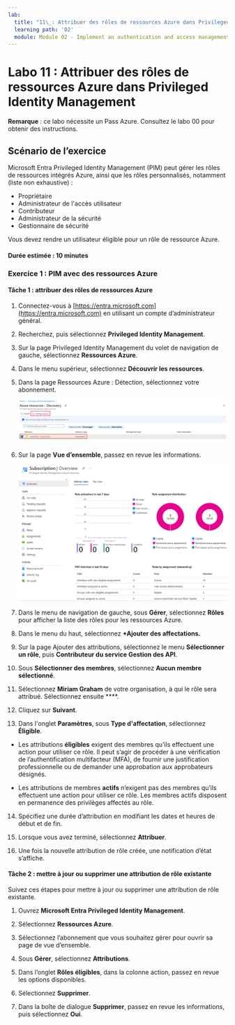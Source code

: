 ```yaml
---
lab:
  title: "11\_: Attribuer des rôles de ressources Azure dans Privileged Identity Management"
  learning path: '02'
  module: Module 02 - Implement an authentication and access management solution
---
```


# Labo 11 : Attribuer des rôles de ressources Azure dans Privileged Identity Management

**Remarque** : ce labo nécessite un Pass Azure. Consultez le labo 00 pour obtenir des instructions.

## Scénario de l’exercice

Microsoft Entra Privileged Identity Management (PIM) peut gérer les rôles de ressources intégrés Azure, ainsi que les rôles personnalisés, notamment (liste non exhaustive) :

- Propriétaire
- Administrateur de l'accès utilisateur
- Contributeur
- Administrateur de la sécurité
- Gestionnaire de sécurité

Vous devez rendre un utilisateur éligible pour un rôle de ressource Azure.


#### Durée estimée : 10 minutes

### Exercice 1 : PIM avec des ressources Azure

#### Tâche 1 : attribuer des rôles de ressources Azure

1. Connectez-vous à [https://entra.microsoft.com](https://entra.microsoft.com) en utilisant un compte d’administrateur général.

2. Recherchez, puis sélectionnez **Privileged Identity Management**.

3. Sur la page Privileged Identity Management du volet de navigation de gauche, sélectionnez **Ressources Azure**.

4. Dans le menu supérieur, sélectionnez **Découvrir les ressources**.

5. Dans la page Ressources Azure : Détection, sélectionnez votre abonnement.

   ![Image d’écran affichant la page de détection des ressources Azure avec l’abonnement et la ressource de gestion mis en surbrillance](./media/lp4-mod3-pim-azure-resource-management.png)

6. Sur la page **Vue d’ensemble**, passez en revue les informations.

   ![Image de l’écran affichant la ressource Azure récemment ajoutée](./media/lp4-mod3-pim-az-resource-overview.png)

7. Dans le menu de navigation de gauche, sous **Gérer**, sélectionnez **Rôles** pour afficher la liste des rôles pour les ressources Azure.

8. Dans le menu du haut, sélectionnez **+Ajouter des affectations.**

9. Sur la page Ajouter des attributions, sélectionnez le menu **Sélectionner un rôle**, puis **Contributeur du service Gestion des API**.

10. Sous **Sélectionner des membres**, sélectionnez **Aucun membre sélectionné**.

11. Sélectionnez **Miriam Graham** de votre organisation, à qui le rôle sera attribué.  Sélectionnez ensuite ****.

12. Cliquez sur **Suivant**.

13. Dans l'onglet **Paramètres**, sous **Type d'affectation**, sélectionnez **Éligible**.

   - Les attributions **éligibles** exigent des membres qu’ils effectuent une action pour utiliser ce rôle. Il peut s’agir de procéder à une vérification de l’authentification multifacteur (MFA), de fournir une justification professionnelle ou de demander une approbation aux approbateurs désignés.

   - Les attributions de membres **actifs** n’exigent pas des membres qu’ils effectuent une action pour utiliser ce rôle. Les membres actifs disposent en permanence des privilèges affectés au rôle.

14. Spécifiez une durée d’attribution en modifiant les dates et heures de début et de fin.

15. Lorsque vous avez terminé, sélectionnez **Attribuer**.

16. Une fois la nouvelle attribution de rôle créée, une notification d’état s’affiche.

#### Tâche 2 : mettre à jour ou supprimer une attribution de rôle existante

Suivez ces étapes pour mettre à jour ou supprimer une attribution de rôle existante.

1. Ouvrez **Microsoft Entra Privileged Identity Management**.

2. Sélectionnez **Ressources Azure**.

3. Sélectionnez l’abonnement que vous souhaitez gérer pour ouvrir sa page de vue d’ensemble.

4. Sous **Gérer**, sélectionnez **Attributions**.

5. Dans l’onglet **Rôles éligibles**, dans la colonne action, passez en revue les options disponibles.

6. Sélectionnez **Supprimer**.

7. Dans la boîte de dialogue **Supprimer**, passez en revue les informations, puis sélectionnez **Oui**.
